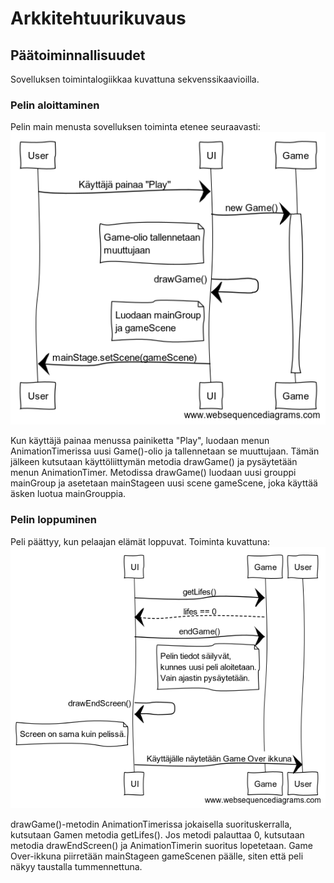 # Arkkitehtuurikuvaus

## Päätoiminnallisuudet
Sovelluksen toimintalogiikkaa kuvattuna sekvenssikaavioilla.
### Pelin aloittaminen
Pelin main menusta sovelluksen toiminta etenee seuraavasti:
<img src="https://raw.githubusercontent.com/Pate1337/otm-harjoitustyo/master/harjoitustyo/documentation/kuvat/PelinAloitus.png" width="750">

Kun käyttäjä painaa menussa painiketta "Play", luodaan menun AnimationTimerissa uusi Game()-olio ja tallennetaan se muuttujaan. Tämän jälkeen kutsutaan käyttöliittymän metodia drawGame() ja pysäytetään menun AnimationTimer.
Metodissa drawGame() luodaan uusi grouppi mainGroup ja asetetaan mainStageen uusi scene gameScene, joka käyttää äsken luotua mainGrouppia.

### Pelin loppuminen
Peli päättyy, kun pelaajan elämät loppuvat. Toiminta kuvattuna:
<img src="https://raw.githubusercontent.com/Pate1337/otm-harjoitustyo/master/harjoitustyo/documentation/kuvat/PelinLoppu.png" width="750">

drawGame()-metodin AnimationTimerissa jokaisella suorituskerralla, kutsutaan Gamen metodia getLifes(). Jos metodi palauttaa 0, kutsutaan metodia drawEndScreen() ja AnimationTimerin suoritus lopetetaan. Game Over-ikkuna piirretään mainStageen gameScenen päälle, siten että peli näkyy taustalla tummennettuna.
